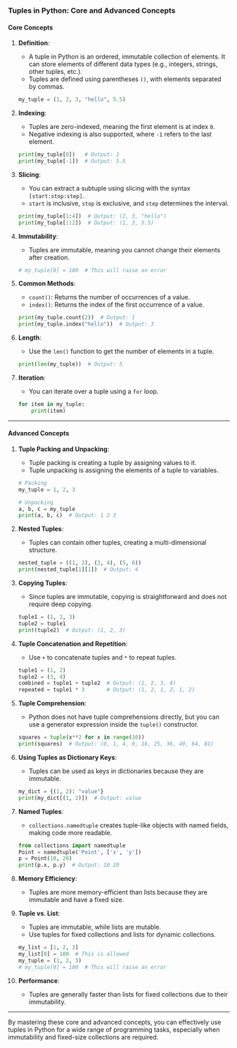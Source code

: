 ### Tuples in Python: Core and Advanced Concepts

#### **Core Concepts**

1. **Definition**:

   - A tuple in Python is an ordered, immutable collection of elements. It can store elements of different data types (e.g., integers, strings, other tuples, etc.).
   - Tuples are defined using parentheses `()`, with elements separated by commas.

   ```python
   my_tuple = (1, 2, 3, "hello", 5.5)
   ```

2. **Indexing**:

   - Tuples are zero-indexed, meaning the first element is at index `0`.
   - Negative indexing is also supported, where `-1` refers to the last element.

   ```python
   print(my_tuple[0])   # Output: 1
   print(my_tuple[-1])  # Output: 5.5
   ```

3. **Slicing**:

   - You can extract a subtuple using slicing with the syntax `[start:stop:step]`.
   - `start` is inclusive, `stop` is exclusive, and `step` determines the interval.

   ```python
   print(my_tuple[1:4])  # Output: (2, 3, "hello")
   print(my_tuple[::2])  # Output: (1, 3, 5.5)
   ```

4. **Immutability**:

   - Tuples are immutable, meaning you cannot change their elements after creation.

   ```python
   # my_tuple[0] = 100  # This will raise an error
   ```

5. **Common Methods**:

   - `count()`: Returns the number of occurrences of a value.
   - `index()`: Returns the index of the first occurrence of a value.

   ```python
   print(my_tuple.count(2))  # Output: 1
   print(my_tuple.index("hello"))  # Output: 3
   ```

6. **Length**:

   - Use the `len()` function to get the number of elements in a tuple.

   ```python
   print(len(my_tuple))  # Output: 5
   ```

7. **Iteration**:

   - You can iterate over a tuple using a `for` loop.

   ```python
   for item in my_tuple:
       print(item)
   ```

---

#### **Advanced Concepts**

1. **Tuple Packing and Unpacking**:

   - Tuple packing is creating a tuple by assigning values to it.
   - Tuple unpacking is assigning the elements of a tuple to variables.

   ```python
   # Packing
   my_tuple = 1, 2, 3

   # Unpacking
   a, b, c = my_tuple
   print(a, b, c)  # Output: 1 2 3
   ```

2. **Nested Tuples**:

   - Tuples can contain other tuples, creating a multi-dimensional structure.

   ```python
   nested_tuple = ((1, 2), (3, 4), (5, 6))
   print(nested_tuple[1][1])  # Output: 4
   ```

3. **Copying Tuples**:

   - Since tuples are immutable, copying is straightforward and does not require deep copying.

   ```python
   tuple1 = (1, 2, 3)
   tuple2 = tuple1
   print(tuple2)  # Output: (1, 2, 3)
   ```

4. **Tuple Concatenation and Repetition**:

   - Use `+` to concatenate tuples and `*` to repeat tuples.

   ```python
   tuple1 = (1, 2)
   tuple2 = (3, 4)
   combined = tuple1 + tuple2  # Output: (1, 2, 3, 4)
   repeated = tuple1 * 3       # Output: (1, 2, 1, 2, 1, 2)
   ```

5. **Tuple Comprehension**:

   - Python does not have tuple comprehensions directly, but you can use a generator expression inside the `tuple()` constructor.

   ```python
   squares = tuple(x**2 for x in range(10))
   print(squares)  # Output: (0, 1, 4, 9, 16, 25, 36, 49, 64, 81)
   ```

6. **Using Tuples as Dictionary Keys**:

   - Tuples can be used as keys in dictionaries because they are immutable.

   ```python
   my_dict = {(1, 2): "value"}
   print(my_dict[(1, 2)])  # Output: value
   ```

7. **Named Tuples**:

   - `collections.namedtuple` creates tuple-like objects with named fields, making code more readable.

   ```python
   from collections import namedtuple
   Point = namedtuple('Point', ['x', 'y'])
   p = Point(10, 20)
   print(p.x, p.y)  # Output: 10 20
   ```

8. **Memory Efficiency**:

   - Tuples are more memory-efficient than lists because they are immutable and have a fixed size.

9. **Tuple vs. List**:

   - Tuples are immutable, while lists are mutable.
   - Use tuples for fixed collections and lists for dynamic collections.

   ```python
   my_list = [1, 2, 3]
   my_list[0] = 100  # This is allowed
   my_tuple = (1, 2, 3)
   # my_tuple[0] = 100  # This will raise an error
   ```

10. **Performance**:
    - Tuples are generally faster than lists for fixed collections due to their immutability.

---

By mastering these core and advanced concepts, you can effectively use tuples in Python for a wide range of programming tasks, especially when immutability and fixed-size collections are required.
